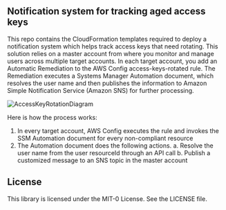 ## Notification system for tracking aged access keys

This repo contains the CloudFormation templates required to deploy a notification system which helps track access keys that need rotating. This solution relies on a master account from where you monitor and manage users across multiple target accounts. In each target account, you add an Automatic Remediation to the AWS Config access-keys-rotated rule. The Remediation executes a Systems Manager Automation document, which resolves the user name and then publishes the information to Amazon Simple Notification Service (Amazon SNS) for further processing.

![AccessKeyRotationDiagram](https://user-images.githubusercontent.com/65978123/83672843-edbc9480-a5a4-11ea-898d-9413751e37c2.png)

Here is how the process works:
1.	In every target account, AWS Config executes the rule and invokes the SSM Automation document for every non-compliant resource 
2.	The Automation document does the following actions.
a.	Resolve the user name from the user resourceId through an API call 
b.	Publish a customized message to an SNS topic in the master account



## License

This library is licensed under the MIT-0 License. See the LICENSE file.

